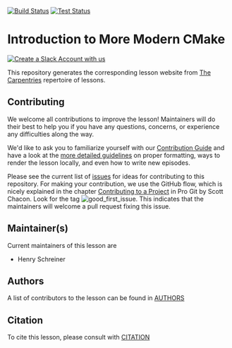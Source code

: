 [![Build Status](https://travis-ci.org/hsf-training/hsf-training-cmake-webpage.svg?branch=gh-pages)](https://travis-ci.org/hsf-training/hsf-training-cmake-webpage)
[![Test Status](https://github.com/hsf-training/hsf-training-cmake-webpage/workflows/CI/badge.svg)](https://github.com/hsf-training/hsf-training-cmake-webpage/actions)

# Introduction to More Modern CMake

[![Create a Slack Account with us][slack-badge]](https://swc-slack-invite.herokuapp.com/)

This repository generates the corresponding lesson website from [The
Carpentries](https://carpentries.org/) repertoire of lessons.

## Contributing

We welcome all contributions to improve the lesson! Maintainers will do their best to help you if
you have any questions, concerns, or experience any difficulties along the way.

We'd like to ask you to familiarize yourself with our [Contribution Guide](CONTRIBUTING.md) and have
a look at the [more detailed guidelines][lesson-example] on proper formatting, ways to render the
lesson locally, and even how to write new episodes.

Please see the current list of [issues][] for ideas for contributing to this repository. For making
your contribution, we use the GitHub flow, which is nicely explained in the chapter [Contributing to
a Project][] in Pro Git by Scott Chacon.  Look for the tag ![good_first_issue][]. This indicates
that the maintainers will welcome a pull request fixing this issue.


## Maintainer(s)

Current maintainers of this lesson are

* Henry Schreiner


## Authors

A list of contributors to the lesson can be found in [AUTHORS](AUTHORS)

## Citation

To cite this lesson, please consult with [CITATION](CITATION)

[lesson-example]: https://carpentries.github.io/lesson-example
[issues]: https://github.com/hsf-training/hsf-training-cmake-webpage/issues
[Contributing to a Project]: http://git-scm.com/book/en/v2/GitHub-Contributing-to-a-Project
[good_first_issue]: https://img.shields.io/badge/-good%20first%20issue-gold.svg
[slack-badge]: https://img.shields.io/badge/Create_Slack_Account-The_Carpentries-071159.svg
[IRIS-HEP]: https://iris-hep.org
[FIRST-HEP]: http://first-hep.org


